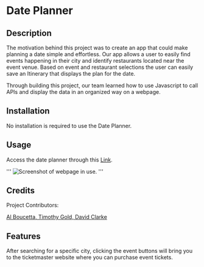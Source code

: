 # Date Planner

## Description

The motivation behind this project was to create an app that could make planning a date simple and effortless. Our app allows a user to easily find events happening in their city and identify restaurants located near the event venue. Based on event and restaurant selections the user can easily save an Itinerary that displays the plan for the date.

Through building this project, our team learned how to use Javascript to call APIs and display the data in an organized way on a webpage.



## Installation

No installation is required to use the Date Planner.

## Usage

Access the date planner through this [Link](https://tgold1.github.io/date_planner/).


'''
     ![Screenshot of webpage in use.](./assets/Screen%20Shot%202023-04-06%20at%202.55.17%20PM.png)
     '''

## Credits

Project Contributors:

[Al Boucetta, ](https://github.com/alboy77)
[Timothy Gold, ](https://github.com/tgold1)
[David Clarke](https://github.com/dhclarke99)


## Features

After searching for a specific city, clicking the event buttons will bring you to the ticketmaster website where you can purchase event tickets.

